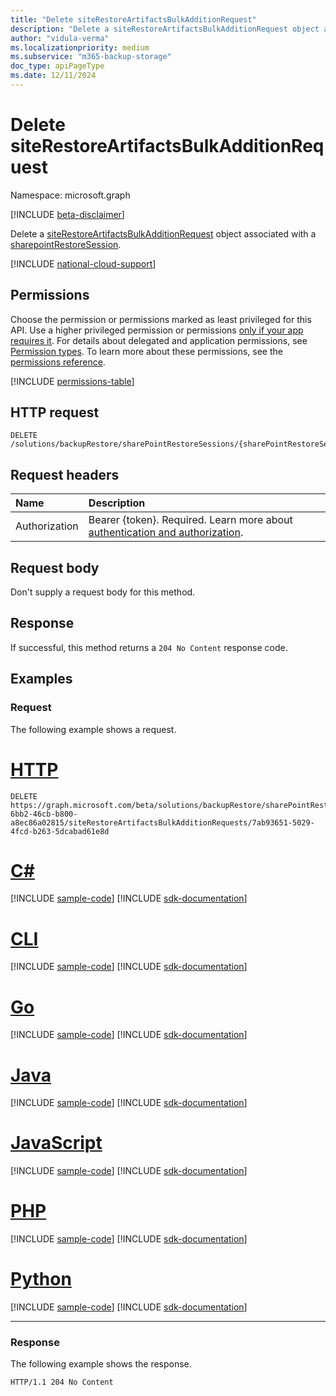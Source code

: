 ```yaml
---
title: "Delete siteRestoreArtifactsBulkAdditionRequest"
description: "Delete a siteRestoreArtifactsBulkAdditionRequest object associated with a sharepointRestoreSession."
author: "vidula-verma"
ms.localizationpriority: medium
ms.subservice: "m365-backup-storage"
doc_type: apiPageType
ms.date: 12/11/2024
---
```


# Delete siteRestoreArtifactsBulkAdditionRequest

Namespace: microsoft.graph

[!INCLUDE [beta-disclaimer](../../includes/beta-disclaimer.md)]

Delete a [siteRestoreArtifactsBulkAdditionRequest](../resources/siterestoreartifactsbulkadditionrequest.md) object associated with a [sharepointRestoreSession](../resources/sharepointrestoresession.md).

[!INCLUDE [national-cloud-support](../../includes/global-only.md)]

## Permissions

Choose the permission or permissions marked as least privileged for this API. Use a higher privileged permission or permissions [only if your app requires it](/graph/permissions-overview#best-practices-for-using-microsoft-graph-permissions). For details about delegated and application permissions, see [Permission types](/graph/permissions-overview#permission-types). To learn more about these permissions, see the [permissions reference](/graph/permissions-reference).

<!-- {
  "blockType": "permissions",
  "name": "siterestoreartifactsbulkadditionrequest-delete"
}
-->
[!INCLUDE [permissions-table](../includes/permissions/siterestoreartifactsbulkadditionrequest-delete-permissions.md)]

## HTTP request

<!-- {
  "blockType": "ignored"
}
-->
``` http
DELETE /solutions/backupRestore/sharePointRestoreSessions/{sharePointRestoreSessionId}/siteRestoreArtifactsBulkAdditionRequests/{siteRestoreArtifactsBulkAdditionRequestId}
```

## Request headers

|Name|Description|
|:---|:---|
|Authorization|Bearer {token}. Required. Learn more about [authentication and authorization](/graph/auth/auth-concepts).|

## Request body

Don't supply a request body for this method.

## Response

If successful, this method returns a `204 No Content` response code.

## Examples

### Request

The following example shows a request.
# [HTTP](#tab/http)
<!-- {
  "blockType": "request",
  "name": "delete_siterestoreartifactsbulkadditionrequest"
}
-->
``` http
DELETE https://graph.microsoft.com/beta/solutions/backupRestore/sharePointRestoreSessions/f25015f4-6bb2-46cb-b800-a8ec86a02815/siteRestoreArtifactsBulkAdditionRequests/7ab93651-5029-4fcd-b263-5dcabad61e8d
```

# [C#](#tab/csharp)
[!INCLUDE [sample-code](../includes/snippets/csharp/delete-siterestoreartifactsbulkadditionrequest-csharp-snippets.md)]
[!INCLUDE [sdk-documentation](../includes/snippets/snippets-sdk-documentation-link.md)]

# [CLI](#tab/cli)
[!INCLUDE [sample-code](../includes/snippets/cli/delete-siterestoreartifactsbulkadditionrequest-cli-snippets.md)]
[!INCLUDE [sdk-documentation](../includes/snippets/snippets-sdk-documentation-link.md)]

# [Go](#tab/go)
[!INCLUDE [sample-code](../includes/snippets/go/delete-siterestoreartifactsbulkadditionrequest-go-snippets.md)]
[!INCLUDE [sdk-documentation](../includes/snippets/snippets-sdk-documentation-link.md)]

# [Java](#tab/java)
[!INCLUDE [sample-code](../includes/snippets/java/delete-siterestoreartifactsbulkadditionrequest-java-snippets.md)]
[!INCLUDE [sdk-documentation](../includes/snippets/snippets-sdk-documentation-link.md)]

# [JavaScript](#tab/javascript)
[!INCLUDE [sample-code](../includes/snippets/javascript/delete-siterestoreartifactsbulkadditionrequest-javascript-snippets.md)]
[!INCLUDE [sdk-documentation](../includes/snippets/snippets-sdk-documentation-link.md)]

# [PHP](#tab/php)
[!INCLUDE [sample-code](../includes/snippets/php/delete-siterestoreartifactsbulkadditionrequest-php-snippets.md)]
[!INCLUDE [sdk-documentation](../includes/snippets/snippets-sdk-documentation-link.md)]

# [Python](#tab/python)
[!INCLUDE [sample-code](../includes/snippets/python/delete-siterestoreartifactsbulkadditionrequest-python-snippets.md)]
[!INCLUDE [sdk-documentation](../includes/snippets/snippets-sdk-documentation-link.md)]

---

### Response

The following example shows the response.
<!-- {
  "blockType": "response",
  "truncated": true
}
-->
``` http
HTTP/1.1 204 No Content
```

